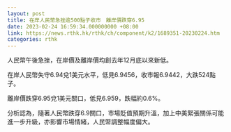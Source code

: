 ```yaml
---
layout: post
title: 在岸人民幣急挫逾500點子收市　離岸價跌穿6.95
date: 2023-02-24 16:59:34.000000000 +08:00
link: https://news.rthk.hk/rthk/ch/component/k2/1689351-20230224.htm
categories: rthk
---
```


人民幣午後急挫，在岸價及離岸價均創去年12月底以來新低。

在岸人民幣失守6.94兌1美元水平，低見6.9456，收市報6.9442，大跌524點子。

離岸價跌穿6.95兌1美元關口，低見6.959，跌幅約0.6%。

分析認為，隨著人民幣跌穿6.9關口，市場貶值預期升溫，加上中美緊張關係可能進一步升級，亦影響市場情緒，人民幣調整幅度偏大。
